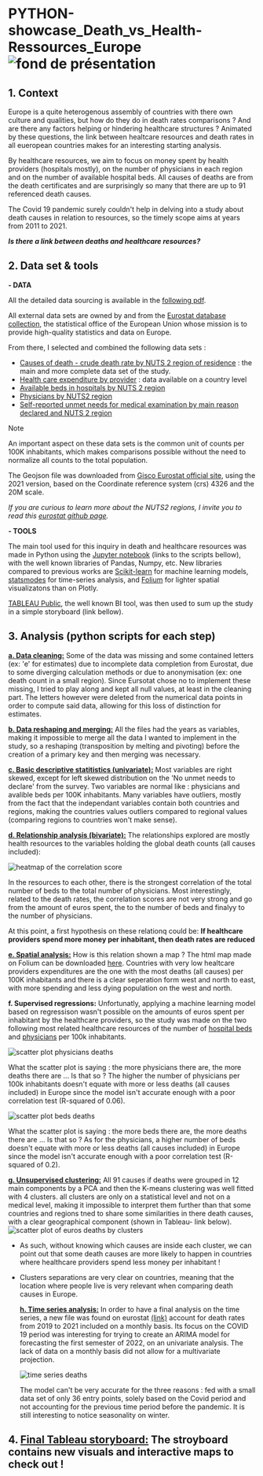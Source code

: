 # PYTHON-showcase_Death_vs_Health-Ressources_Europe ![fond de présentation](visuals/fond.png)

## 1. Context

Europe is a quite heterogenous assembly of countries with there own culture and qualities, but how do they do in death rates comparisons ? And are there any factors helping or hindering healthcare structures ? Animated by these questions, the link between healtcare resources and death rates in all eueropean countries makes for an interesting starting analysis.

By healthcare resources, we aim to focus on money spent by health providers (hospitals mostly), on the number of physicians in each region and on the number of available hospital beds. All causes of deaths are from the death certificates and are surprisingly so many that there are up to 91 referenced death causes.

The Covid 19 pandemic surely couldn't help in delving into a study about death causes in relation to resources, so the timely scope aims at years from 2011 to 2021.

***Is there a link between deaths and healthcare resources?***

## 2. Data set & tools

**- DATA**

All the detailed data sourcing is available in the [following pdf](data/Data_sourcing.pdf).

All external data sets are owned by and from the [Eurostat database collection](https://ec.europa.eu/eurostat/data/database), the statistical office of the European Union whose mission is to provide high-quality statistics and data on Europe. 

From there, I selected and combined the following data sets :
- [Causes of death - crude death rate by NUTS 2 region of residence](https://ec.europa.eu/eurostat/cache/metadata/en/hlth_cdeath_sims.htm) : the  main and more complete data set of the study.
- [Health care expenditure by provider](https://ec.europa.eu/eurostat/cache/metadata/en/hlth_sha11_esms.htm) :  data available on a country level
- [Available beds in hospitals by NUTS 2 region](https://ec.europa.eu/eurostat/cache/metadata/en/hlth_res_esms.htm)
- [Physicians by NUTS2 region](https://ec.europa.eu/eurostat/cache/metadata/en/hlth_res_esms.htm)
- [Self-reported unmet needs for medical examination by main reason declared and NUTS 2 region](https://ec.europa.eu/eurostat/cache/metadata/en/hlth_silc_01_esms.htm)

> [!NOTE]
>An important aspect on these data sets is the common unit of counts per 100K inhabitants, which makes comparisons possible without the need to normalize all counts to the total population.

The Geojson file was downloaded from [Gisco Eurostat official site](https://ec.europa.eu/eurostat/web/gisco/geodata/statistical-units/territorial-units-statistics), using the 2021 version, based on the Coordinate reference system (crs) 4326 and the 20M scale.

*If you are curious to learn more about the NUTS2 regions, I invite you to read this [eurostat github page](https://github.com/eurostat/Nuts2json).*

**- TOOLS**

The main tool used for this inquiry in death and healthcare resources was made in Python using the [Jupyter notebook](https://jupyter.org/) (links to the scripts bellow), with the well known libraries of Pandas, Numpy, etc.
New libraries compared to previous works are [Scikit-learn](https://scikit-learn.org/stable/) for machine learning models, [statsmodes](https://www.statsmodels.org/stable/index.html) for time-series analysis, and [Folium](https://python-visualization.github.io/folium/latest/) for lighter spatial visualizatons than on Plotly.

[TABLEAU Public](https://www.tableau.com/fr-fr/products/public), the well known BI tool, was then used to sum up the study in a simple storyboard (link bellow).

## 3. Analysis (python scripts for each step)

   [**a. Data cleaning:**](scripts/1_Data_cleaning.ipynb) Some of the data was missing and some contained letters (ex: 'e' for estimates) due to incomplete data completion from Eurostat, due to some diverging calculation methods or due to anonymisation (ex: one death count in a small region). Since Eursotat chose no to implement these missing, I tried to play along and kept all null values, at least in the cleaning part. The letters however were deleted from the numerical data points in order to compute said data, allowing for this loss of distinction for estimates.
   
  [**b. Data reshaping and merging:**](scripts/2_Reshaping_merging.ipynb) All the files had the years as variables, making it impossible to merge all the data I wanted to implement in the study, so a reshaping (transposition by melting and pivoting) before the creation of a primary key and then merging was necessary.
  
   [**c. Basic descriptive statitistics (univariate):**](scripts/3_basic_descriptive_statistics.ipynb)  Most variables are right skewed, except for left skewed distribution on the 'No unmet needs to declare' from the survey. Two variables are normal like : physicians and avalible beds per 100K inhabitants. Many variables have outliers, mostly from the fact that the independant variables contain both countries and regions, making the countries values outliers compared to regional values (comparing regions to countries won't make sense).
   
   [**d. Relationship analysis (bivariate):**](scripts/4_Relationship_exploration.ipynb) The relationships explored are mostly health resources to the variables holding the global death counts (all causes included):

   ![heatmap of the correlation score](visuals/correlation_heatmap.png)

   In the resources to each other, there is the strongest correlation of the total number of beds to the total number of physicians.
   Most interestingly, related to the death rates, the correlation scores are not very strong and go from the amount of euros spent, the to the number of beds and finalyy to the number of physicians.

   At this point, a first hypothesis on these relationq could be: **If healthcare providers spend more money per inhabitant, then death rates are reduced**
   
   [**e. Spatial analysis:**](scripts/5_Spatial_analysis-light.ipynb) How is this relation shown a map ? The html map made on Folium can be downloaded [here](visuals/Double_choropleth_deaths_euros.html).
   Countries with very low healtcare providers expenditures are the one with the most deaths (all causes) per 100K inhabitants and there is a clear seperation form west and north to east, with more spending and less dying population on the west and north.
   
   **f. Supervised regressions:** Unfortunatly, applying a machine learning model based on regressison wasn't possible on the amounts of euros spent per inhabitant by the healthcare providers, so the study was made on the two following most related healthcare resources of the number of [hospital beds](scripts/6.2_ML_supervised_regression-beds.ipynb) and [physicians](scripts/6.1_ML_supervised_regression-physicians.ipynb) per 100k inhabitants.

   ![scatter plot physicians deaths](visuals/scatplot_deaths_to_physicians.png) 
   
   What the scatter plot is saying : the more physicians there are, the more deaths there are ... Is that so ?
   The higher the number of physicians per 100k inhabitants doesn't equate with more or less deaths (all causes included) in Europe since the model isn't accurate enough with a poor correlation test (R-squared of 0.06).
   
   ![scatter plot beds deaths](visuals/scatplot_deaths_to_beds.png)

   What the scatter plot is saying : the more beds there are, the more deaths there are ... Is that so ?
   As for the physicians, a higher number of beds doesn't equate with more or less deaths (all causes included) in Europe since the model isn't accurate enough with a poor correlation test (R-squared of 0.2).
   
   [**g. Unsupervised clustering:**](scripts/7_ML_unsupervised_clustering-4.ipynb) All 91 causes if deaths were grouped in 12 main components by a PCA and then the K-means clustering was well fitted with 4 clusters. all clusters are only on a statistical level and not on a medical level, making it impossible to interpret them further than that some countries and regions tned to share some similarities in there death causes, with a clear geographical component (shown in Tableau- link below).
   ![scatter plot of euros deaths by clusters](visuals/scatplot_euros_deaths_clusters.png)

- As such, without knowing which causes are inside each cluster, we can point out that some death causes are more likely to happen in countries where healthcare providers spend less money per inhabitant !
- Clusters separations are very clear on countries, meaning that the location where people live is very relevant when comparing death causes in Europe.
   
   [**h. Time series analysis:**](scripts/8_time_series_monthly_cod.ipynb) In order to have a final analysis on the time series, a new file was found on eurostat [(link)](https://ec.europa.eu/eurostat/databrowser/product/page/HLTH_CD_MSDR2) account for death rates from 2019 to 2021 included on a monthly basis. Its focus on the COVID 19 period was interesting for trying to create an ARIMA model for forecasting the first semester of 2022, on an univariate analysis. The lack of data on a monthly basis did not allow for a multivariate projection.

  ![time series deaths](visuals/deaths_forecast_2022s1.png)

  The model can't be very accurate for the three reasons : fed with a small data set of only 36 entry points, solely based on the Covid period and not accounting for the previous time period before the pandemic. It is still interesting to notice seasonality on winter.
   
## 4. [Final Tableau storyboard:](https://public.tableau.com/views/Dashboard_analysis/Storyboard?:language=fr-FR&publish=yes&:sid=&:redirect=auth&:display_count=n&:origin=viz_share_link) The stroyboard contains new visuals and interactive maps to check out !
